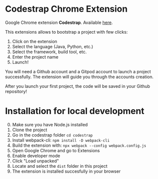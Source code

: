 # Codestrap Chrome Extension

Google Chrome extension **Codestrap**. Available [here](https://chrome.google.com/webstore/detail/codestrap/mbnccmhnjeokeihamhbhnlacdcdimflg?hl=en).

This extensions allows to bootstrap a project with few clicks:
1. Click on the extension
2. Select the language (Java, Python, etc.)
3. Select the framework, build tool, etc.
4. Enter the project name
5. Launch!

You will need a Github account and a Gitpod account to launch a project successfully. The extension will guide you through the accounts creation.

After you launch your first project, the code will be saved in your Github repository!

# Installation for local development

0. Make sure you have Node.js installed
1. Clone the project
2. Go in the codestrap folder `cd codestrap`
3. Install webpack-cli: `npm install -D webpack-cli`
4. Build the extension with: `npx webpack --config webpack.config.js`
5. Open Google Chrome and go to Extensions
6. Enable developer mode
7. Click "Load unpacked"
8. Locate and select the `dist` folder in this project
9. The extension is installed succesfully in your browser

